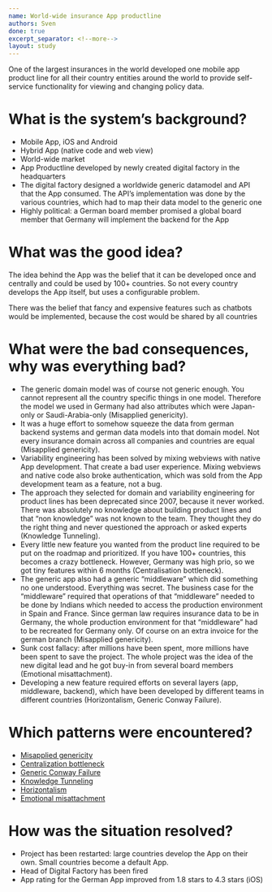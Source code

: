 ```yaml
---
name: World-wide insurance App productline
authors: Sven
done: true
excerpt_separator: <!--more-->
layout: study
---
```

One of the largest insurances in the world developed one mobile app product line for all their country entities around the world to provide self-service functionality for viewing and changing policy data.<!--more-->

# What is the system’s background?
* Mobile App, iOS and Android
* Hybrid App (native code and web view)
* World-wide market
* App Productline developed by newly created digital factory in the headquarters
* The digital factory designed a worldwide generic datamodel and API that the App consumed. The API’s implementation was done by the various countries, which had to map their data model to the generic one
* Highly political: a German board member promised a global board member that Germany will implement the backend for the App

# What was the good idea?
The idea behind the App was the belief that it can be developed once and centrally and could be used by 100+ countries. So not every country develops the App itself, but uses a configurable problem.

There was the belief that fancy and expensive features such as chatbots would be implemented, because the cost would be shared by all countries

# What were the bad consequences, why was everything bad?

* The generic domain model was of course not generic enough. You cannot represent all the country specific things in one model. Therefore the model we used in Germany had also attributes which were Japan-only or Saudi-Arabia-only (Misapplied genericity).
* It was a huge effort to somehow squeeze the data from german backend systems and german data models into that domain model. Not every insurance domain across all companies and countries are equal (Misapplied genericity).
* Variability engineering has been solved by mixing webviews with native App development. That create a bad user experience. Mixing webviews and native code also broke authentication, which was sold from the App development team as a feature, not a bug. 
* The approach they selected for domain and variability engineering for product lines has been deprecated since 2007, because it never worked. There was absolutely no knowledge about building product lines and that “non knowledge” was not known to the team. They thought they do the right thing and never questioned the approach or asked experts (Knowledge Tunneling).
* Every little new feature you wanted from the product line required to be put on the roadmap and prioritized. If you have 100+ countries, this becomes a crazy bottleneck. However, Germany was high prio, so we got tiny features within 6 months (Centralisation bottleneck).
* The generic app also had a generic “middleware” which did something no one understood. Everything was secret. The business case for the “middleware” required that operations of that “middleware” needed to be done by Indians which needed to access the production environment in Spain and France. Since german law requires insurance data to be in Germany, the whole production environment for that “middleware” had to be recreated for Germany only. Of course on an extra invoice for the german branch (Misapplied genericity).
* Sunk cost fallacy: after millions have been spent, more millions have been spent to save the project. The whole project was the idea of the new digital lead and he got buy-in from several board members (Emotional misattachment).
* Developing a new feature required efforts on several layers (app, middleware, backend), which have been developed by different teams in different countries (Horizontalism, Generic Conway Failure).

# Which patterns were encountered?
* [Misapplied genericity](../patterns/misapplied_genericity.md)
* [Centralization bottleneck](../patterns/centralization_bottleneck.md)
* [Generic Conway Failure](../patterns/generic_conway_failure.md)
* [Knowledge Tunneling](../patterns/knowledge_tunneling.md)
* [Horizontalism](../patterns/horizontalism.md)
* [Emotional misattachment](../patterns/emotional_misattachment.md)

# How was the situation resolved?
* Project has been restarted: large countries develop the App on their own. Small countries become a default App.
* Head of Digital Factory has been fired
* App rating for the German App improved from 1.8 stars to 4.3 stars (iOS)
